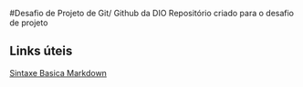#Desafio de Projeto de Git/ Github da DIO
Repositório criado para o desafio de projeto

## Links úteis
[Sintaxe Basica Markdown](https://www.markdownguide.org/basic-syntax/)
